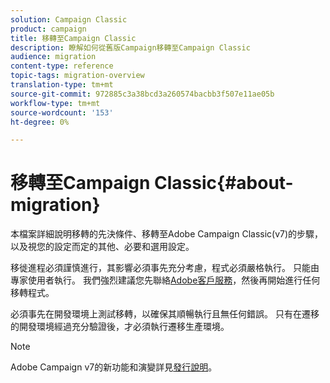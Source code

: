 ```yaml
---
solution: Campaign Classic
product: campaign
title: 移轉至Campaign Classic
description: 瞭解如何從舊版Campaign移轉至Campaign Classic
audience: migration
content-type: reference
topic-tags: migration-overview
translation-type: tm+mt
source-git-commit: 972885c3a38bcd3a260574bacbb3f507e11ae05b
workflow-type: tm+mt
source-wordcount: '153'
ht-degree: 0%

---
```



# 移轉至Campaign Classic{#about-migration}

本檔案詳細說明移轉的先決條件、移轉至Adobe Campaign Classic(v7)的步驟，以及視您的設定而定的其他、必要和選用設定。

移徙進程必須謹慎進行，其影響必須事先充分考慮，程式必須嚴格執行。 只能由專家使用者執行。 我們強烈建議您先聯絡[Adobe客戶服務](https://helpx.adobe.com/enterprise/admin-guide.html/enterprise/using/support-for-experience-cloud.ug.html)，然後再開始進行任何移轉程式。

必須事先在開發環境上測試移轉，以確保其順暢執行且無任何錯誤。 只有在遷移的開發環境經過充分驗證後，才必須執行遷移生產環境。

>[!NOTE]
>
>Adobe Campaign v7的新功能和演變詳見[發行說明](../../rn/using/latest-release.md)。
